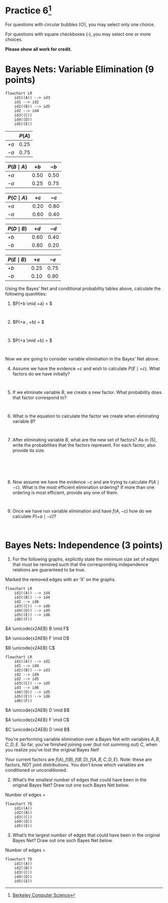 # Practice 6[^1]

For questions with circular bubbles ($\bigcirc$), you may select only one choice.

For questions with square checkboxes ($\square$), you may select one or more choices.

**Please show all work for credit.**

# Bayes Nets: Variable Elimination (9 points)

```mermaid
flowchart LR
    id1((A)) --> id3
    id1 --> id2
    id2((B)) --> id5
    id2 --> id4
    id3((C))
    id4((D))
    id5((E))
```

|        |  $P(A)$  |
| ------ | -------- |
|  $+a$  |   0.25   |
|  $-a$  |   0.75   |


|  $P(B \mid A)$ |   $+b$   |   $-b$   |
| -------------- | -------- | -------- |
|       $+a$     |   0.50   |   0.50   |
|       $-a$     |   0.25   |   0.75   |

|  $P(C \mid A)$ |   $+c$   |   $-c$   |
| -------------- | -------- | -------- |
|       $+a$     |   0.20   |   0.80   |
|       $-a$     |   0.60   |   0.40   |

|  $P(D \mid B)$ |   $+d$   |   $-d$   |
| -------------- | -------- | -------- |
|       $+b$     |   0.60   |   0.40   |
|       $-b$     |   0.80   |   0.20   |

|  $P(E \mid B)$ |   $+e$   |   $-e$   |
| -------------- | -------- | -------- |
|       $+b$     |   0.25   |   0.75   |
|       $-b$     |   0.10   |   0.90   |

Using the Bayes’ Net and conditional probability tables above, calculate the following quantities:

1. $P(+b \mid +a) = $  
```


```
2. $P(+a , +b) = $
```


```
3. $P(+a \mid +b) = $
```


```
Now we are going to consider variable elimination in the Bayes’ Net above.

4. Assume we have the evidence $+c$ and wish to calculate $P(E \mid +c)$. What factors do we have initially?
```


```
5. If we eliminate variable $B$, we create a new factor. What probability does that factor correspond to?
```


```
6. What is the equation to calculate the factor we create when eliminating variable $B$?
```


```
7. After eliminating variable $B$, what are the new set of factors? As in (5), write the probabilities that the factors represent. For each factor, also provide its size.
```





```
8. Now assume we have the evidence $-c$ and are trying to calculate $P(A \mid -c)$. What is the most efficient elimination ordering? If more than one ordering is most efficient, provide any one of them.
```


```
9. Once we have run variable elimination and have $f(A,-c)$ how do we calculate $P(+a \mid -c)$?
```


```
# Bayes Nets: Independence (3 points)

1. For the following graphs, explicitly state the minimum size set of edges that must be removed such that the corresponding independence relations are guaranteed to be true.

Marked the removed edges with an ‘X’ on the graphs.

```mermaid
flowchart LR
    id1((A)) --> id4
    id2((B)) --> id4
    id2 --> id6
    id3((C)) --> id6
    id4((D)) --> id5
    id5((E)) --> id6
    id6((F))
```

$A \unicode{x2AEB} B \mid F$

$A \unicode{x2AEB} F \mid D$

$B \unicode{x2AEB} C$

```mermaid
flowchart LR
    id1((A)) --> id2
    id1 --> id4
    id2((B)) --> id3
    id2 --> id4
    id2 --> id5
    id3((C)) --> id5
    id3 --> id6
    id4((D)) --> id5
    id5((E)) --> id6
    id6((F))
```

$A \unicode{x2AEB} D \mid B$

$A \unicode{x2AEB} F \mid C$

$C \unicode{x2AEB} D \mid B$

You’re performing variable elimination over a Bayes Net with variables $A,B,C,D,E$. So far, you’ve finished joining over (but not summing out) $C$, when you realize you’ve lost the original Bayes Net!

Your current factors are $f(A), f(B), f(B,D), f(A,B,C,D,E)$. Note: these are factors, NOT joint distributions. You don’t know which variables are conditioned or unconditioned.

2. What’s the smallest number of edges that could have been in the original Bayes Net? Draw out one such Bayes Net below.

Number of edges =

```mermaid
flowchart TD
    id1((A))
    id2((B))
    id3((C))
    id4((D))
    id5((E))
```

3. What’s the largest number of edges that could have been in the original Bayes Net? Draw out one such Bayes Net below.

Number of edges =

```mermaid
flowchart TD
    id1((A))
    id2((B))
    id3((C))
    id4((D))
    id5((E))
```

[^1]: [Berkeley Computer Science](http://ai.berkeley.edu)
